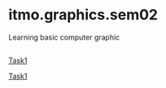 # itmo.graphics.sem02
Learning basic computer graphic
##
[Task1](https://github.com/mrskycriper/itmo.graphics.sem02/tree/master/lab01)

[Task1](https://github.com/mrskycriper/itmo.graphics.sem02/tree/master/lab02)
